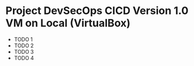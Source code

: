 # Project DevSecOps CICD Version 1.0 VM on Local (VirtualBox)


- TODO 1
- TODO 2
- TODO 3
- TODO 4

